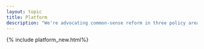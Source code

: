 ```yaml
---
layout: topic
title: Platform
description: "We're advocating common-sense reform in three policy areas: climate change, gun control, and student loan policy."
---
```


{% include platform_new.html%}
